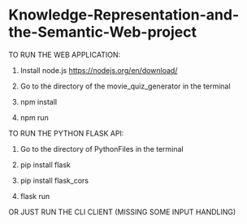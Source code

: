 # Knowledge-Representation-and-the-Semantic-Web-project

TO RUN THE WEB APPLICATION:
1. Install node.js https://nodejs.org/en/download/

2. Go to the directory of the movie_quiz_generator in the terminal 

3. npm install

4. npm run

TO RUN THE PYTHON FLASK API:

1. Go to the directory of PythonFiles in the terminal

2. pip install flask

3. pip install flask_cors

4. flask run

OR JUST RUN THE CLI CLIENT (MISSING SOME INPUT HANDLING)
